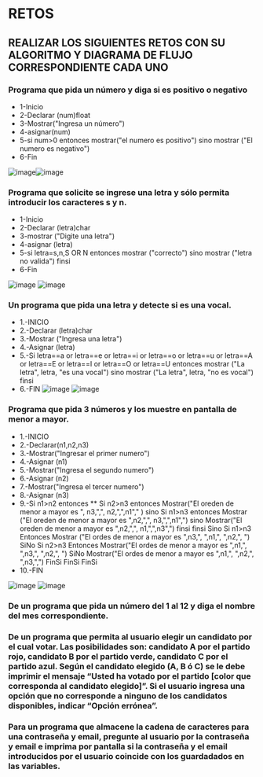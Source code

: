 # RETOS
## REALIZAR LOS SIGUIENTES RETOS CON SU ALGORITMO Y DIAGRAMA DE FLUJO CORRESPONDIENTE CADA UNO 

### Programa que pida un número y diga si es positivo o negativo
* 1-Inicio
* 2-Declarar (num)float
* 3-Mostrar("Ingresa un número")
* 4-asignar(num)
* 5-si num>0 entonces
      mostrar("el numero es positivo")
    sino mostrar ("El numero es negativo")
* 6-Fin

![image](https://user-images.githubusercontent.com/104279722/167274574-eb3a6987-ee85-441f-a24e-a18c2d6e79df.png)![image](https://user-images.githubusercontent.com/104279722/167274840-739392fe-c13f-4196-b15f-2c86071a7839.png)




### Programa que solicite se ingrese una letra y sólo permita introducir los caracteres s y n.

* 1-Inicio
* 2-Declarar (letra)char
* 3-mostrar ("Digite una letra")
* 4-asignar (letra)
* 5-si letra=s,n,S OR N entonces
            mostrar ("correcto")
          sino mostrar ("letra no valida")
        finsi
* 6-Fin

![image](https://user-images.githubusercontent.com/104279722/167275724-b30c55d0-991f-4383-8433-b392224156d5.png)
![image](https://user-images.githubusercontent.com/104279722/167275730-302d2640-e958-4834-83f3-14d16f91f981.png)




### Un programa que pida una letra y detecte si es una vocal. 

* 1.-INICIO
* 2.-Declarar (letra)char
* 3.-Mostrar ("Ingresa una letra")
* 4.-Asignar (letra)
* 5.-Si letra==a or letra==e or letra==i or letra==o or letra==u or letra==A or letra==E or letra==I or letra==O or letra==U entonces mostrar ("La letra", letra, "es una vocal") 
sino 
mostrar ("La letra", letra, "no es vocal")
finsi
* 6.-FIN
![image](https://user-images.githubusercontent.com/104279722/168409112-fdda90de-a676-42c1-af06-57cd6f10cb67.png)
![image](https://user-images.githubusercontent.com/104279722/168409135-604c23b9-1e0f-4122-887a-d247f5069acd.png)

### Programa que pida 3 números y los muestre en pantalla de menor a mayor.  

* 1.-INICIO
* 2.-Declarar(n1,n2,n3)
* 3.-Mostrar("Ingresar el primer numero")
* 4.-Asignar (n1)
* 5.-Mostrar("Ingresa el segundo numero")
* 6.-Asignar (n2)
* 7.-Mostrar("Ingresa el tercer numero")
* 8.-Asignar (n3)
* 9.-Si n1>n2 entonces
      ** Si n2>n3 entonces
      Mostrar("El oreden de menor a mayor es ", n3,",",         n2,",",n1"," )
sino
      Si n1>n3 entonces
            Mostrar ("El oreden de menor a mayor es ",n2,",", n3,",",n1",")
sino
      Mostrar("El oreden de menor a mayor es ",n2,",", n1,",",n3",")
      finsi
finsi
Sino
      Si n1>n3 Entonces
      Mostrar ("El ordes de menor a mayor es ",n3,", ",n1,", ",n2,", ")
SiNo
	Si n2>n3 Entonces
	 Mostrar("El ordes de menor a mayor es ",n1,", ",n3,", ",n2,", ")
SiNo
	 Mostrar("El ordes de menor a mayor es ",n1,", ",n2,", ",n3,",")
			FinSi
		FinSi
	FinSi
* 10.-FIN


![image](https://user-images.githubusercontent.com/104279722/168409417-a8c84085-f54a-4e50-ae91-8b3b74019667.png)
![image](https://user-images.githubusercontent.com/104279722/168409432-4b05e43b-5b00-4657-bb65-ef3d8e1c9ad6.png)


### De un programa que pida un número del 1 al 12 y diga el nombre del mes correspondiente.
### De un programa que permita al usuario elegir un candidato por el cual votar. Las posibilidades son: candidato A por el partido rojo, candidato B por el partido verde, candidato C por el partido azul. Según el candidato elegido (A, B ó C) se le debe imprimir el mensaje “Usted ha votado por el partido [color que corresponda al candidato elegido]”. Si el usuario ingresa una opción que no corresponde a ninguno de los candidatos disponibles, indicar “Opción errónea”.
### Para un programa que almacene la cadena de caracteres para una contraseña y email, pregunte al usuario por la contraseña y email e imprima por pantalla si la contraseña y el email introducidos por el usuario coincide con los guardadados en las variables.
